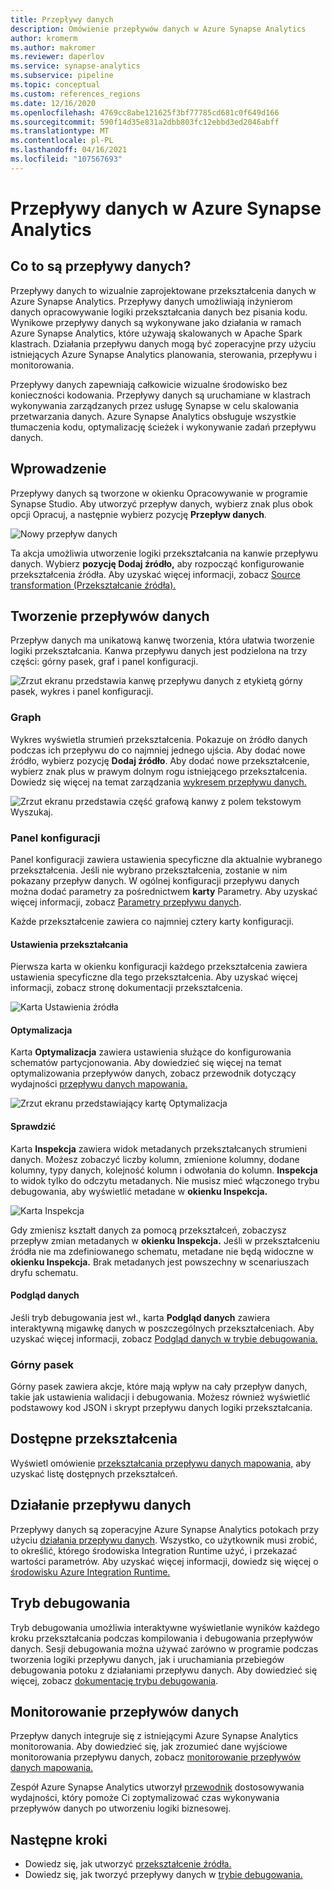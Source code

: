 ```yaml
---
title: Przepływy danych
description: Omówienie przepływów danych w Azure Synapse Analytics
author: kromerm
ms.author: makromer
ms.reviewer: daperlov
ms.service: synapse-analytics
ms.subservice: pipeline
ms.topic: conceptual
ms.custom: references_regions
ms.date: 12/16/2020
ms.openlocfilehash: 4769cc8abe121625f3bf77785cd681c0f649d166
ms.sourcegitcommit: 590f14d35e831a2dbb803fc12ebbd3ed2046abff
ms.translationtype: MT
ms.contentlocale: pl-PL
ms.lasthandoff: 04/16/2021
ms.locfileid: "107567693"
---
```

# <a name="data-flows-in-azure-synapse-analytics"></a>Przepływy danych w Azure Synapse Analytics

## <a name="what-are-data-flows"></a>Co to są przepływy danych?

Przepływy danych to wizualnie zaprojektowane przekształcenia danych w Azure Synapse Analytics. Przepływy danych umożliwiają inżynierom danych opracowywanie logiki przekształcania danych bez pisania kodu. Wynikowe przepływy danych są wykonywane jako działania w ramach Azure Synapse Analytics, które używają skalowanych w Apache Spark klastrach. Działania przepływu danych mogą być zoperacyjne przy użyciu istniejących Azure Synapse Analytics planowania, sterowania, przepływu i monitorowania.

Przepływy danych zapewniają całkowicie wizualne środowisko bez konieczności kodowania. Przepływy danych są uruchamiane w klastrach wykonywania zarządzanych przez usługę Synapse w celu skalowania przetwarzania danych. Azure Synapse Analytics obsługuje wszystkie tłumaczenia kodu, optymalizację ścieżek i wykonywanie zadań przepływu danych.

## <a name="getting-started"></a>Wprowadzenie

Przepływy danych są tworzone w okienku Opracowywanie w programie Synapse Studio. Aby utworzyć przepływ danych, wybierz znak plus obok opcji Opracuj, a następnie wybierz pozycję **Przepływ danych**. 

![Nowy przepływ danych](media/data-flow/new-data-flow.png)

Ta akcja umożliwia utworzenie logiki przekształcania na kanwie przepływu danych. Wybierz **pozycję Dodaj źródło,** aby rozpocząć konfigurowanie przekształcenia źródła. Aby uzyskać więcej informacji, zobacz [Source transformation (Przekształcanie źródła).](../data-factory/data-flow-source.md?toc=/azure/synapse-analytics/toc.json&bc=/azure/synapse-analytics/breadcrumb/toc.json)

## <a name="authoring-data-flows"></a>Tworzenie przepływów danych

Przepływ danych ma unikatową kanwę tworzenia, która ułatwia tworzenie logiki przekształcania. Kanwa przepływu danych jest podzielona na trzy części: górny pasek, graf i panel konfiguracji. 

![Zrzut ekranu przedstawia kanwę przepływu danych z etykietą górny pasek, wykres i panel konfiguracji.](media/data-flow/canvas-1.png)

### <a name="graph"></a>Graph

Wykres wyświetla strumień przekształcenia. Pokazuje on źródło danych podczas ich przepływu do co najmniej jednego ujścia. Aby dodać nowe źródło, wybierz pozycję **Dodaj źródło**. Aby dodać nowe przekształcenie, wybierz znak plus w prawym dolnym rogu istniejącego przekształcenia. Dowiedz się więcej na temat zarządzania [wykresem przepływu danych.](../data-factory/concepts-data-flow-manage-graph.md?toc=/azure/synapse-analytics/toc.json&bc=/azure/synapse-analytics/breadcrumb/toc.json)

![Zrzut ekranu przedstawia część grafową kanwy z polem tekstowym Wyszukaj.](media/data-flow/canvas-2.png)

### <a name="configuration-panel"></a>Panel konfiguracji

Panel konfiguracji zawiera ustawienia specyficzne dla aktualnie wybranego przekształcenia. Jeśli nie wybrano przekształcenia, zostanie w nim pokazany przepływ danych. W ogólnej konfiguracji przepływu danych można dodać parametry za pośrednictwem **karty** Parametry. Aby uzyskać więcej informacji, zobacz [Parametry przepływu danych](../data-factory/parameters-data-flow.md?toc=/azure/synapse-analytics/toc.json&bc=/azure/synapse-analytics/breadcrumb/toc.json).

Każde przekształcenie zawiera co najmniej cztery karty konfiguracji.

#### <a name="transformation-settings"></a>Ustawienia przekształcania

Pierwsza karta w okienku konfiguracji każdego przekształcenia zawiera ustawienia specyficzne dla tego przekształcenia. Aby uzyskać więcej informacji, zobacz stronę dokumentacji przekształcenia.

![Karta Ustawienia źródła](media/data-flow/source-1.png)

#### <a name="optimize"></a>Optymalizacja

Karta **Optymalizacja** zawiera ustawienia służące do konfigurowania schematów partycjonowania. Aby dowiedzieć się więcej na temat optymalizowania przepływów danych, zobacz przewodnik dotyczący wydajności [przepływu danych mapowania.](../data-factory/concepts-data-flow-performance.md?toc=/azure/synapse-analytics/toc.json&bc=/azure/synapse-analytics/breadcrumb/toc.json)

![Zrzut ekranu przedstawiający kartę Optymalizacja](media/data-flow/optimize.png)

#### <a name="inspect"></a>Sprawdzić

Karta **Inspekcja** zawiera widok metadanych przekształcanych strumieni danych. Możesz zobaczyć liczby kolumn, zmienione kolumny, dodane kolumny, typy danych, kolejność kolumn i odwołania do kolumn. **Inspekcja** to widok tylko do odczytu metadanych. Nie musisz mieć włączonego trybu debugowania, aby wyświetlić metadane w **okienku Inspekcja.**

![Karta Inspekcja](media/data-flow/inspect.png)

Gdy zmienisz kształt danych za pomocą przekształceń, zobaczysz przepływ zmian metadanych w **okienku Inspekcja.** Jeśli w przekształceniu źródła nie ma zdefiniowanego schematu, metadane nie będą widoczne w **okienku Inspekcja.** Brak metadanych jest powszechny w scenariuszach dryfu schematu.

#### <a name="data-preview"></a>Podgląd danych

Jeśli tryb debugowania jest wł., karta **Podgląd danych** zawiera interaktywną migawkę danych w poszczególnych przekształceniach. Aby uzyskać więcej informacji, zobacz [Podgląd danych w trybie debugowania.](../data-factory/concepts-data-flow-debug-mode.md?toc=/azure/synapse-analytics/toc.json&bc=/azure/synapse-analytics/breadcrumb/toc.json#data-preview)

### <a name="top-bar"></a>Górny pasek

Górny pasek zawiera akcje, które mają wpływ na cały przepływ danych, takie jak ustawienia walidacji i debugowania. Możesz również wyświetlić podstawowy kod JSON i skrypt przepływu danych logiki przekształcania.

## <a name="available-transformations"></a>Dostępne przekształcenia

Wyświetl omówienie [przekształcania przepływu danych mapowania,](../data-factory/data-flow-transformation-overview.md?toc=/azure/synapse-analytics/toc.json&bc=/azure/synapse-analytics/breadcrumb/toc.json) aby uzyskać listę dostępnych przekształceń.

## <a name="data-flow-activity"></a>Działanie przepływu danych

Przepływy danych są zoperacyjne Azure Synapse Analytics potokach przy użyciu [działania przepływu danych](../data-factory/control-flow-execute-data-flow-activity.md?toc=/azure/synapse-analytics/toc.json&bc=/azure/synapse-analytics/breadcrumb/toc.json). Wszystko, co użytkownik musi zrobić, to określić, którego środowiska Integration Runtime użyć, i przekazać wartości parametrów. Aby uzyskać więcej informacji, dowiedz się więcej o [środowisku Azure Integration Runtime.](../data-factory/concepts-integration-runtime.md?toc=/azure/synapse-analytics/toc.json&bc=/azure/synapse-analytics/breadcrumb/toc.json#azure-integration-runtime)

## <a name="debug-mode"></a>Tryb debugowania

Tryb debugowania umożliwia interaktywne wyświetlanie wyników każdego kroku przekształcania podczas kompilowania i debugowania przepływów danych. Sesji debugowania można używać zarówno w programie podczas tworzenia logiki przepływu danych, jak i uruchamiania przebiegów debugowania potoku z działaniami przepływu danych. Aby dowiedzieć się więcej, zobacz [dokumentację trybu debugowania](../data-factory/concepts-data-flow-debug-mode.md?toc=/azure/synapse-analytics/toc.json&bc=/azure/synapse-analytics/breadcrumb/toc.json).

## <a name="monitoring-data-flows"></a>Monitorowanie przepływów danych

Przepływ danych integruje się z istniejącymi Azure Synapse Analytics monitorowania. Aby dowiedzieć się, jak zrozumieć dane wyjściowe monitorowania przepływu danych, zobacz [monitorowanie przepływów danych mapowania.](../data-factory/concepts-data-flow-monitoring.md?toc=/azure/synapse-analytics/toc.json&bc=/azure/synapse-analytics/breadcrumb/toc.json)

Zespół Azure Synapse Analytics utworzył [przewodnik](../data-factory/concepts-data-flow-performance.md?toc=/azure/synapse-analytics/toc.json&bc=/azure/synapse-analytics/breadcrumb/toc.json) dostosowywania wydajności, który pomoże Ci zoptymalizować czas wykonywania przepływów danych po utworzeniu logiki biznesowej.

## <a name="next-steps"></a>Następne kroki

* Dowiedz się, jak utworzyć [przekształcenie źródła.](../data-factory/data-flow-source.md?toc=/azure/synapse-analytics/toc.json&bc=/azure/synapse-analytics/breadcrumb/toc.json)
* Dowiedz się, jak tworzyć przepływy danych w [trybie debugowania.](../data-factory/concepts-data-flow-debug-mode.md?toc=/azure/synapse-analytics/toc.json&bc=/azure/synapse-analytics/breadcrumb/toc.json)
